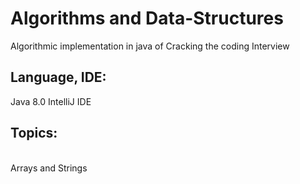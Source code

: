 # Algorithms and Data-Structures
Algorithmic implementation in java of Cracking the coding Interview

## Language, IDE:
Java 8.0
IntelliJ IDE

## Topics:
<br>Arrays and Strings </br>











